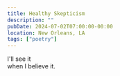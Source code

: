```yaml
---
title: Healthy Skepticism
description: ""
pubDate: 2024-07-02T07:00:00-00:00
location: New Orleans, LA
tags: ["poetry"]
---
```


I'll see it\
when I believe it.
